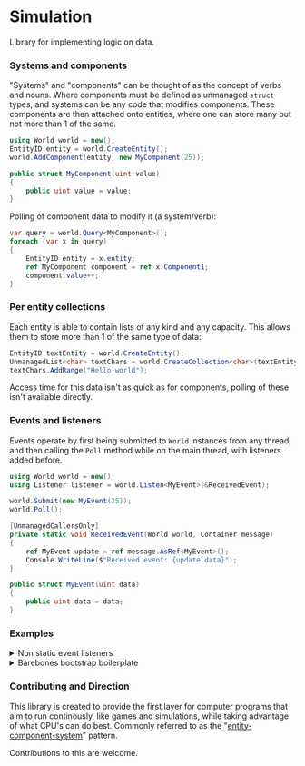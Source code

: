 # Simulation
Library for implementing logic on data.

### Systems and components
"Systems" and "components" can be thought of as the concept of verbs and nouns.
Where components must be defined as unmanaged `struct` types, and systems can be any code that
modifies components. These components are then attached onto entities, where one can store many but
not more than 1 of the same.
```cs
using World world = new();
EntityID entity = world.CreateEntity();
world.AddComponent(entity, new MyComponent(25));

public struct MyComponent(uint value)
{
    public uint value = value;
}
```

Polling of component data to modify it (a system/verb):
```cs
var query = world.Query<MyComponent>();
foreach (var x in query)
{
    EntityID entity = x.entity;
    ref MyComponent component = ref x.Component1;
    component.value++;
}
```

### Per entity collections
Each entity is able to contain lists of any kind and any capacity. This allows them to store more
than 1 of the same type of data:
```cs
EntityID textEntity = world.CreateEntity();
UnmanagedList<char> textChars = world.CreateCollection<char>(textEntity);
textChars.AddRange("Hello world");
```

Access time for this data isn't as quick as for components, polling of these isn't available
directly.

### Events and listeners
Events operate by first being submitted to `World` instances from any thread, and then calling the 
`Poll` method while on the main thread, with listeners added before.
```cs
using World world = new();
using Listener listener = world.Listen<MyEvent>(&ReceivedEvent);

world.Submit(new MyEvent(25));
world.Poll();

[UnmanagedCallersOnly]
private static void ReceivedEvent(World world, Container message)
{
    ref MyEvent update = ref message.AsRef<MyEvent>();
    Console.WriteLine($"Received event: {update.data}");
}

public struct MyEvent(uint data)
{ 
    public uint data = data;
}
```

### Examples
<details>
  <summary>Non static event listeners</summary>
    
With unmanaged listeners like above, it can be difficult to integrate with a codebase design
that isn't static first, as it asks for the callbacks to be such, and unmanaged too.
The following gets around this by making the static callback aware of what systems are interested.
```cs
//MyProgram.cs
public class MySystem : IDisposable
{
    private static readonly List<MySystem> systems = [];

    private readonly Listener listener;

    public unsafe MySystem(World world)
    {
        systems.Add(this);
        listener = world.Listen<MyEvent>(&StaticEvent);
    }

    public void Dispose()
    {
        listener.Dispose();
        systems.Remove(this);
    }

    private void HandleMyEvent(MyEvent e)
    {
        Console.WriteLine($"data: {e.data}");
    }

    [UnmanagedCallersOnly]
    private static void StaticEvent(World world, Container message)
    {
        MyEvent e = message.AsRef<MyEvent>();
        foreach (MySystem system in systems)
        {
            system.HandleMyEvent(e);
        }
    }
}
```

</details>

<details>
  <summary>Barebones bootstrap boilerplate</summary>
    
The following snippet is an example of a continous program that runs until a `Shutdown` event
is submitted, emerging a barebones game loop. On its own it doesn't perform anything other than
run forever, it requires a `Update` listeners to perform the remaining operations of the game:
```cs
//Program.cs
private static bool stopped;

using World world = new();
using Listener listener = world.Listen<Shutdown>(&AskedToShutdown);
while (!stopped)
{
    world.Submit(new Update());
    world.Poll();
}

[UnmanagedCallersOnly]
private static void AskedToShutdown(World world, Container message)
{
    stopped = true;
}
```

</details>

### Contributing and Direction
This library is created to provide the first layer for computer programs that aim to run
continously, like games and simulations, while taking advantage of what CPU's can do best.
Commonly referred to as the "[entity-component-system](https://en.wikipedia.org/wiki/Entity_component_system)" pattern.

Contributions to this are welcome.
